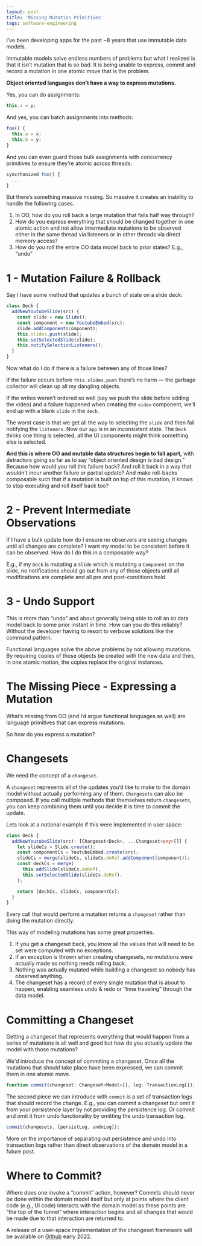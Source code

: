 ```yaml
---
layout: post
title: 'Missing Mutation Primitives'
tags: software-engineering
---
```


I’ve been developing apps for the past ~8 years that use immutable data models.

Immutable models solve endless numbers of problems but what I realized is that it isn’t mutation that is so bad. It is being unable to express, commit and record a mutation in one atomic move that is the problem.

**Object oriented languages don’t have a way to express mutations.**

Yes, you can do assignments:

```typescript
this.x = y;
```

And yes, you can batch assignments into methods:

```typescript
foo() {
  this.a = x;
  this.b = y;
}
```

And you can even guard those bulk assignments with concurrency primitives to ensure they’re atomic across threads:

```typescript
syncrhonized foo() {
  ...
}
```

But there’s something massive missing. So massive it creates an inability to handle the following cases.

1. In OO, how do you roll back a large mutation that fails half way through?
2. How do you express everything that should be changed together in one atomic action and not allow intermediate mutations to be observed either in the same thread via listeners or in other threads via direct memory access?
3. How do you roll the entire OO data model back to prior states? E.g., “undo”

# 1 - Mutation Failure & Rollback

Say I have some method that updates a bunch of state on a slide deck:

```typescript
class Deck {
  addNewYoutubeSlide(src) {
    const slide = new Slide();
    const component = new YoutubeEmbed(src);
    slide.addComponent(component);
    this.slides.push(slide);
    this.setSelectedSlide(slide);
    this.notifySelectionListeners();
  }
}
```

Now what do I do if there is a failure between any of those lines?

If the failure occurs before `this.slides.push` there’s no harm — the garbage collector will clean up all my dangling objects.

If the writes weren’t ordered so well (say we push the slide before adding the video) and a failure happened when creating the `video` component, we’ll end up with a blank `slide` in the `deck`.

The worst case is that we get all the way to selecting the `slide` and then fail notifying the `listeners`. Now our `app` is in an inconsistent state. The `Deck` thinks one thing is selected, all the UI components might think something else is selected.

**And this is where OO and mutable data structures begin to fall apart,** with detractors going so far as to say “object oriented design is bad design.” Because how would you roll this failure back? And roll it back in a way that wouldn’t incur another failure or partial update? And make roll-backs composable such that if a mutation is built on top of this mutation, it knows to stop executing and roll itself back too?

# 2 - Prevent Intermediate Observations

If I have a bulk update how do I ensure no observers are seeing changes until all changes are complete? I want my model to be consistent before it can be observed. How do I do this in a composable way?

E.g., if my `Deck` is mutating a `Slide` which is mutating a `Component` on the slide, no notifications should go out from any of those objects until all modifications are complete and all pre and post-conditions hold.

# 3 - Undo Support

This is more than “undo” and about generally being able to roll an `OO` data model back to some prior instant in time. How can you do this reliably? Without the developer having to resort to verbose solutions like the command pattern.

Functional languages solve the above problems by not allowing mutations. By requiring copies of those objects be created with the new data and then, in one atomic motion, the copies replace the original instances.

# The Missing Piece - Expressing a Mutation

What’s missing from OO (and I’d argue functional languages as well) are language primitives that can express mutations.

So how do you express a mutation?

# Changesets

We need the concept of a `changeset`.

A `changeset` represents all of the updates you’d like to make to the domain model without actually performing any of them. `Changesets` can also be composed. If you call multiple methods that themselves return `changesets`, you can keep combining them until you decide it is time to commit the update.

Lets look at a notional example if this were implemented in user space:

```typescript
class Deck {
  addNewYoutubeSlide(src): [Changeset<Deck>, ...Changeset<any>[]] {
    let slideCs = Slide.create();
    const componentCs = YoutubeEmbed.create(src);
    slideCs = merge(slideCs, slideCs.deRef.addComponent(component));
    const deckCs = merge(
      this.addSlide(slideCs.deRef),
      this.setSelectedSlide(slideCs.deRef),
    );

    return [deckCs, slideCs, componentCs];
  }
}
```

Every call that would perform a mutation returns a `changeset` rather than doing the mutation directly.

This way of modeling mutations has some great properties.

1. If you get a changeset back, you know all the values that will need to be set were computed with no exceptions.
2. If an exception is thrown when creating changesets, no mutations were actually made so nothing needs rolling back.
3. Nothing was actually mutated while building a changeset so nobody has observed anything.
4. The changeset has a record of every single mutation that is about to happen, enabling seamless undo & redo or “time traveling” through the data model.

# Committing a Changeset

Getting a changeset that represents everything that would happen from a series of mutations is all well and good but how do you actually update the model with those mutations?

We'd introduce the concept of commiting a changeset. Once all the mutations that should take place have been expressed, we can commit them in one atomic move.

```typescript
function commit(changeset: Changeset<Model>[], log: TransactionLog[]);
```

The second piece we can introduce with `commit` is a set of transaction logs that should record the change. E.g., you can commit a changeset but omit it from your persistence layer by not providing the persistence log. Or commit and omit it from undo functionality by omitting the undo transaction log.

```typescript
commit(changesets, [persistLog, undoLog]);
```

More on the importance of separating out persistence and undo into transaction logs rather than direct observations of the domain model in a future post.

# Where to Commit?

Where does one invoke a “commit” action, however? Commits should never be done within the domain model itself but only at points where the client code (e.g., UI code) interacts with the domain model as these points are “the top of the funnel” where interaction begins and all changes that would be made due to that interaction are returned to.

A release of a user-space implementation of the changeset framework will be available on [Github](https://github.com/tantaman) early 2022.
